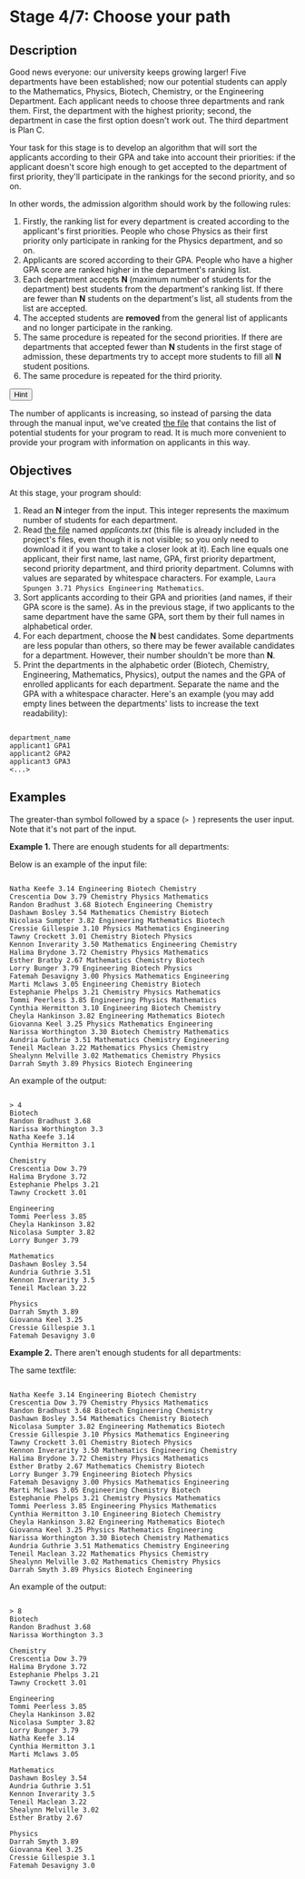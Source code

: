 <h1>Stage 4/7: Choose your path</h1>

<h2><strong style="background-color: transparent; color: #000000; font-size: 11pt; font-variant: normal;"></strong>Description</h2>

<p>Good news everyone: our university keeps growing larger! Five departments have been established; now our potential students can apply to the Mathematics, Physics, Biotech, Chemistry, or the Engineering Department. Each applicant needs to choose three departments and rank them. First, the department with the highest priority; second, the department in case the first option doesn't work out. The third department is Plan C.</p>

<p>Your task for this stage is to develop an algorithm that will sort the applicants according to their GPA and take into account their priorities: if the applicant doesn't score high enough to get accepted to the department of first priority, they'll participate in the rankings for the second priority, and so on.</p>

<p>In other words, the admission algorithm should work by the following rules:</p>

<ol>
	<li>Firstly, the ranking list for every department is created according to the applicant's first priorities. People who chose Physics as their first priority only participate in ranking for the Physics department, and so on.</li>
	<li>Applicants are scored according to their GPA. People who have a higher GPA score are ranked higher in the department's ranking list.</li>
	<li>Each department accepts <strong>N </strong>(maximum number of students for the department) best students from the department's ranking list. If there are fewer than <strong>N</strong> students on the department's list, all students from the list are accepted. </li>
	<li>The accepted students are <strong>removed </strong>from the general list of applicants and no longer participate in the ranking. </li>
	<li>The same procedure is repeated for the second priorities. If there are departments that accepted fewer than <strong>N </strong>students in the first stage of admission, these departments try to accept more students to fill all <strong>N</strong> student positions. </li>
	<li>The same procedure is repeated for the third priority. </li>
</ol>

<p><button
        class="btn-sm btn-outline-secondary"
        onclick="getElementById('hint-2113').style.display='inline'">
        Hint
      </button>
      <div id="hint-2113" style="display:none;">You may want to create a new list of applicants after each wave of admissions. In this list, you only need to include the applicants that weren't yet accepted to any department. Then, you repeat the procedure of admission using this new, updated list of applicants. </div></p>

<p>The number of applicants is increasing, so instead of parsing the data through the manual input, we've created <a target="_blank" href="https://stepik.org/media/attachments/lesson/493610/applicant_list.txt" rel="noopener noreferrer nofollow">the file</a> that contains the list of potential students for your program to read. It is much more convenient to provide your program with information on applicants in this way.</p>

<h2>Objectives</h2>

<p>At this stage, your program should:</p>

<ol>
	<li>Read an <strong>N </strong>integer from the input. This integer represents the maximum number of students for each department.</li>
	<li>Read <a target="_blank" href="https://stepik.org/media/attachments/lesson/493610/applicant_list.txt" rel="noopener noreferrer nofollow">the file</a> named <em>applicants.txt </em>(this file is already included in the project's files, even though it is not visible; so you only need to download it if you want to take a closer look at it). Each line equals one applicant, their first name, last name, GPA, first priority department, second priority department, and third priority department. Columns with values are separated by whitespace characters. For example, <code class="java">Laura Spungen 3.71 Physics Engineering Mathematics</code>.</li>
	<li>Sort applicants according to their GPA and priorities (and names, if their GPA score is the same). As in the previous stage, if two applicants to the same department have the same GPA, sort them by their full names in alphabetical order. </li>
	<li>For each department, choose the <strong>N </strong>best candidates. Some departments are less popular than others, so there may be fewer available candidates for a department. However, their number shouldn't be more than <strong>N</strong>.</li>
	<li>Print the departments in the alphabetic order (Biotech, Chemistry, Engineering, Mathematics, Physics), output the names and the GPA of enrolled applicants for each department. Separate the name and the GPA with a whitespace character. Here's an example (you may add empty lines between the departments' lists to increase the text readability):</li>
</ol>

<pre><code class="language-no-highlight">
department_name
applicant1 GPA1
applicant2 GPA2
applicant3 GPA3
&lt;...&gt;</code></pre>

<h2>Examples</h2>

<p>The greater-than symbol followed by a space (<code class="java">&gt; </code>) represents the user input. Note that it's not part of the input.</p>

<p><strong>Example 1. </strong>There are enough students for all departments:</p>

<p>Below is an example of the input file:</p>

<pre><code class="language-no-highlight">
Natha Keefe 3.14 Engineering Biotech Chemistry
Crescentia Dow 3.79 Chemistry Physics Mathematics
Randon Bradhust 3.68 Biotech Engineering Chemistry
Dashawn Bosley 3.54 Mathematics Chemistry Biotech
Nicolasa Sumpter 3.82 Engineering Mathematics Biotech
Cressie Gillespie 3.10 Physics Mathematics Engineering
Tawny Crockett 3.01 Chemistry Biotech Physics
Kennon Inverarity 3.50 Mathematics Engineering Chemistry
Halima Brydone 3.72 Chemistry Physics Mathematics
Esther Bratby 2.67 Mathematics Chemistry Biotech
Lorry Bunger 3.79 Engineering Biotech Physics
Fatemah Desavigny 3.00 Physics Mathematics Engineering
Marti Mclaws 3.05 Engineering Chemistry Biotech
Estephanie Phelps 3.21 Chemistry Physics Mathematics
Tommi Peerless 3.85 Engineering Physics Mathematics
Cynthia Hermitton 3.10 Engineering Biotech Chemistry
Cheyla Hankinson 3.82 Engineering Mathematics Biotech
Giovanna Keel 3.25 Physics Mathematics Engineering
Narissa Worthington 3.30 Biotech Chemistry Mathematics
Aundria Guthrie 3.51 Mathematics Chemistry Engineering
Teneil Maclean 3.22 Mathematics Physics Chemistry
Shealynn Melville 3.02 Mathematics Chemistry Physics
Darrah Smyth 3.89 Physics Biotech Engineering</code></pre>

<p>An example of the output:</p>

<pre><code class="language-no-highlight">
&gt; 4
Biotech
Randon Bradhust 3.68
Narissa Worthington 3.3
Natha Keefe 3.14
Cynthia Hermitton 3.1

Chemistry
Crescentia Dow 3.79
Halima Brydone 3.72
Estephanie Phelps 3.21
Tawny Crockett 3.01

Engineering
Tommi Peerless 3.85
Cheyla Hankinson 3.82
Nicolasa Sumpter 3.82
Lorry Bunger 3.79

Mathematics
Dashawn Bosley 3.54
Aundria Guthrie 3.51
Kennon Inverarity 3.5
Teneil Maclean 3.22

Physics
Darrah Smyth 3.89
Giovanna Keel 3.25
Cressie Gillespie 3.1
Fatemah Desavigny 3.0</code></pre>

<p><strong>Example 2.</strong> There aren't enough students for all departments:</p>

<p>The same textfile:</p>

<pre><code class="language-no-highlight">
Natha Keefe 3.14 Engineering Biotech Chemistry
Crescentia Dow 3.79 Chemistry Physics Mathematics
Randon Bradhust 3.68 Biotech Engineering Chemistry
Dashawn Bosley 3.54 Mathematics Chemistry Biotech
Nicolasa Sumpter 3.82 Engineering Mathematics Biotech
Cressie Gillespie 3.10 Physics Mathematics Engineering
Tawny Crockett 3.01 Chemistry Biotech Physics
Kennon Inverarity 3.50 Mathematics Engineering Chemistry
Halima Brydone 3.72 Chemistry Physics Mathematics
Esther Bratby 2.67 Mathematics Chemistry Biotech
Lorry Bunger 3.79 Engineering Biotech Physics
Fatemah Desavigny 3.00 Physics Mathematics Engineering
Marti Mclaws 3.05 Engineering Chemistry Biotech
Estephanie Phelps 3.21 Chemistry Physics Mathematics
Tommi Peerless 3.85 Engineering Physics Mathematics
Cynthia Hermitton 3.10 Engineering Biotech Chemistry
Cheyla Hankinson 3.82 Engineering Mathematics Biotech
Giovanna Keel 3.25 Physics Mathematics Engineering
Narissa Worthington 3.30 Biotech Chemistry Mathematics
Aundria Guthrie 3.51 Mathematics Chemistry Engineering
Teneil Maclean 3.22 Mathematics Physics Chemistry
Shealynn Melville 3.02 Mathematics Chemistry Physics
Darrah Smyth 3.89 Physics Biotech Engineering</code></pre>

<p>An example of the output:</p>

<pre><code class="language-no-highlight">
&gt; 8
Biotech
Randon Bradhust 3.68
Narissa Worthington 3.3

Chemistry
Crescentia Dow 3.79
Halima Brydone 3.72
Estephanie Phelps 3.21
Tawny Crockett 3.01

Engineering
Tommi Peerless 3.85
Cheyla Hankinson 3.82
Nicolasa Sumpter 3.82
Lorry Bunger 3.79
Natha Keefe 3.14
Cynthia Hermitton 3.1
Marti Mclaws 3.05

Mathematics
Dashawn Bosley 3.54
Aundria Guthrie 3.51
Kennon Inverarity 3.5
Teneil Maclean 3.22
Shealynn Melville 3.02
Esther Bratby 2.67

Physics
Darrah Smyth 3.89
Giovanna Keel 3.25
Cressie Gillespie 3.1
Fatemah Desavigny 3.0</code></pre>
